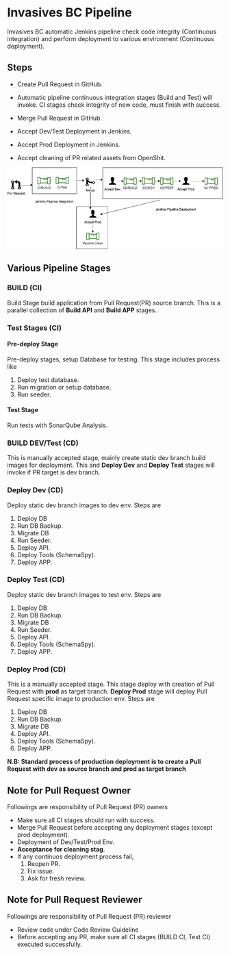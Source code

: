 # Invasives BC Pipeline

Invasives BC automatic Jenkins pipeline check code integrity (Continuous integration) and perform deployment to various environment (Continuous deployment).  
  
## Steps

* Create Pull Request in GitHub.

* Automatic pipeline continuous integration stages (Build and Test) will invoke. CI stages check integrity of new code, must finish with success.

* Merge Pull Request in GitHub.

* Accept Dev/Test Deployment in Jenkins.

* Accept Prod Deployment in Jenkins.

* Accept cleaning of PR related assets from OpenShit.

![FlowDiagram](doc-images/Pipeline.png)

## Various Pipeline Stages

### BUILD (CI)

Build Stage build application from Pull Request(PR) source branch. This is a parallel collection of **Build API** and **Build APP** stages.  

### Test Stages (CI)

#### Pre-deploy Stage

Pre-deploy stages, setup Database for testing. This stage includes process like

1. Deploy test database.
2. Run migration or setup database.
3. Run seeder.

#### Test Stage

Run tests with SonarQube Analysis.

### BUILD DEV/Test (CD)

This is manually accepted stage, mainly create static dev branch build images for deployment. This and __Deploy Dev__ and __Deploy Test__ stages will invoke if PR target is dev branch.

### Deploy Dev (CD)

Deploy static dev branch images to dev env. Steps are

1. Deploy DB
2. Run DB Backup.
3. Migrate DB
4. Run Seeder.
5. Deploy API.
6. Deploy Tools (SchemaSpy).
7. Deploy APP.

### Deploy Test (CD)

Deploy static dev branch images to test env. Steps are

1. Deploy DB
2. Run DB Backup.
3. Migrate DB
4. Run Seeder.
5. Deploy API.
6. Deploy Tools (SchemaSpy).
7. Deploy APP.

### Deploy Prod (CD)

This is a manually accepted stage. This stage deploy with creation of Pull Request with **prod** as target branch. __Deploy Prod__ stage will deploy Pull Request specific image to production env. Steps are

1. Deploy DB
2. Run DB Backup.
3. Migrate DB
4. Deploy API.
5. Deploy Tools (SchemaSpy).
6. Deploy APP.

__**N.B: Standard process of production deployment is to create a Pull Request with dev as source branch and prod as target branch**__

## Note for Pull Request Owner

Followings are responsibility of Pull Request (PR) owners

* Make sure all CI stages should run with success.
* Merge Pull Request before accepting any deployment stages (except prod deployment).
* Deployment of Dev/Test/Prod Env.
* **Acceptance for cleaning stag**.
* If any continuos deployment process fail,
    1. Reopen PR.
    2. Fix issue.
    3. Ask for fresh review.

## Note for Pull Request Reviewer

Followings are responsibility of Pull Request (PR) reviewer

* Review code under Code Review Guideline
* Before accepting any PR, make sure all CI stages (BUILD CI, Test CI) executed successfully.
